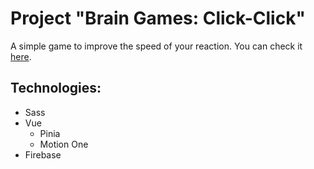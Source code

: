 # Project "Brain Games: Click-Click"

A simple game to improve the speed of your reaction. You can check it [here](https://click-click-ac28c.web.app/).

## Technologies:

- Sass
- Vue
  - Pinia
  - Motion One
- Firebase
